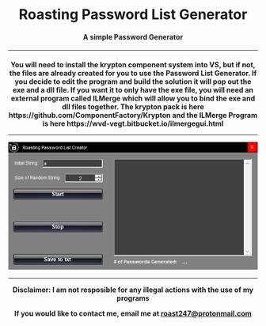<h1 align="center"> Roasting Password List Generator</h1>

<h4 align="center">A simple Password Generator</h4>

<hr></h4>
<h4 align="center">
You will need to install the krypton component system into VS, but if not, the files are already created for you to use the Password List Generator. If you decide to edit the program and build the solution it will pop out the exe and a dll file. If you want it to only have the exe file, you will need an external program called ILMerge which will allow you to bind the exe and dll files together. The krypton pack is here https://github.com/ComponentFactory/Krypton and the ILMerge Program is here https://wvd-vegt.bitbucket.io/ilmergegui.html
  <hr>
<img src="https://github.com/roast247/Password-List/blob/main/List%20Generator.PNG">
  <hr>
Disclaimer: I am not resposible for any illegal actions with the use of my programs
  
  If you would like to contact me, email me at roast247@protonmail.com
</h4>
